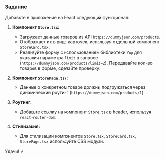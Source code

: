 ### Задание

Добавьте в приложение на React следующий функционал:

1. **Компонент `Store.tsx`:**

   - Загружает данные товаров из API `https://dummyjson.com/products`.
   - Отображает их в виде карточек, используя отдельный компонент `StoreCard.tsx`.
   - Реализуйте форму с использованием библиотеки `Yup` для указания параметра `limit` в запросе (`https://dummyjson.com/products?limit=2`). Передавайте кол-во товаров в форме, сделайте проверку.

2. **Компонент `StorePage.tsx`:**

   - Данные о конкретном товаре должны подгружаться через динамический роутинг (`https://dummyjson.com/products/1`).

3. **Роутинг:**

   - Добавьте ссылку на компонент `Store.tsx` в header, используя `react-router-dom`.

4. **Стилизация:**
   - Для стилизации компонентов `Store.tsx`, `StoreCard.tsx`, `StorePage.tsx` используйте CSS модули.



Удачи! ⚡️
